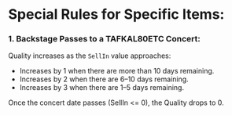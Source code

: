 # Special Rules for Specific Items:
### 1. Backstage Passes to a TAFKAL80ETC Concert:
Quality increases as the `SellIn` value approaches:
 - Increases by 1 when there are more than 10 days remaining.
 - Increases by 2 when there are 6–10 days remaining.
 - Increases by 3 when there are 1–5 days remaining.

Once the concert date passes (SellIn <= 0), the Quality drops to 0.


